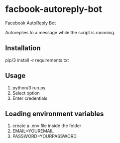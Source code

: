 # facbook-autoreply-bot

Facebook AutoReply Bot

Autoreplies to a message while the script is runnning.

## Installation

pip/3 install -r requirements.txt

## Usage

1. python/3 run.py
2. Select option
3. Enter credentials

## Loading environment variables

1. create a .env file inside the folder
2. EMAIL=YOUREMAIL
3. PASSWORD=YOURPASSWORD
